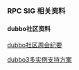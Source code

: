 ### RPC SIG 相关资料

#### dubbo社区资料

[dubbo社区周会纪要](https://www.yuque.com/apache-dubbo/java-minutes/ua5g7f)

[dubbo3多实例支持方案](https://www.yuque.com/apache-dubbo/dubbo3/wz70lz)